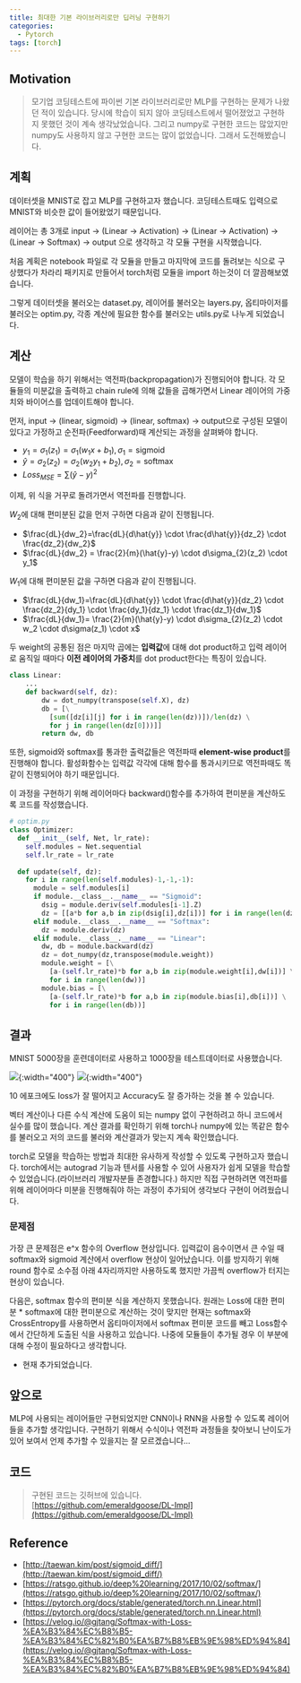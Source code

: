 ```yaml
---
title: 최대한 기본 라이브러리로만 딥러닝 구현하기
categories:
  - Pytorch
tags: [torch]
---
```


## Motivation
> 모기업 코딩테스트에 파이썬 기본 라이브러리로만 MLP를 구현하는 문제가 나왔던 적이 있습니다. 당시에 학습이 되지 않아 코딩테스트에서 떨어졌었고 구현하지 못했던 것이 계속 생각났었습니다.
> 그리고 numpy로 구현한 코드는 많았지만 numpy도 사용하지 않고 구현한 코드는 많이 없었습니다. 그래서 도전해봤습니다.

## 계획
데이터셋을 MNIST로 잡고 MLP를 구현하고자 했습니다. 코딩테스트때도 입력으로 MNIST와 비슷한 값이 들어왔었기 때문입니다.  

레이어는 총 3개로 input -> (Linear -> Activation) -> (Linear -> Activation) -> (Linear -> Softmax) -> output 으로 생각하고 각 모듈 구현을 시작했습니다.

처음 계획은 notebook 파일로 각 모듈을 만들고 마지막에 코드를 돌려보는 식으로 구상했다가 차라리 패키지로 만들어서 torch처럼 모듈을 import 하는것이 더 깔끔해보였습니다.

그렇게 데이터셋을 불러오는 dataset.py, 레이어를 불러오는 layers.py, 옵티마이저를 불러오는 optim.py, 각종 계산에 필요한 함수를 불러오는 utils.py로 나누게 되었습니다.

## 계산
모델이 학습을 하기 위해서는 역전파(backpropagation)가 진행되어야 합니다. 각 모듈들의 미분값을 출력하고 chain rule에 의해 값들을 곱해가면서 Linear 레이어의 가중치와 바이어스를 업데이트해야 합니다.

먼저, input -> (linear, sigmoid) -> (linear, softmax) -> output으로 구성된 모델이 있다고 가정하고 순전파(Feedforward)때 계산되는 과정을 살펴봐야 합니다.
- $y_1 = \sigma_{1}(z_1) = \sigma_1(w_1x + b_1), \sigma_{1} = \text{sigmoid}$
- $\hat{y} = \sigma_{2}(z_2) = \sigma_{2}(w_2y_1+b_2), \sigma_{2} = \text{softmax}$
- $Loss_{MSE} = \sum(\hat{y}-{y})^2$

이제, 위 식을 거꾸로 돌려가면서 역전파를 진행합니다.

$W_2$에 대해 편미분된 값을 먼저 구하면 다음과 같이 진행됩니다.
- $\frac{dL}{dw_2}=\frac{dL}{d\hat{y}} \cdot \frac{d\hat{y}}{dz_2} \cdot \frac{dz_2}{dw_2}$
- $\frac{dL}{dw_2} = \frac{2}{m}(\hat{y}-y) \cdot d\sigma_{2}(z_2) \cdot y_1$

$W_1$에 대해 편미분된 값을 구하면 다음과 같이 진행됩니다.
- $\frac{dL}{dw_1}=\frac{dL}{d\hat{y}} \cdot \frac{d\hat{y}}{dz_2} \cdot \frac{dz_2}{dy_1} \cdot \frac{dy_1}{dz_1} \cdot \frac{dz_1}{dw_1}$
- $\frac{dL}{dw_1}= \frac{2}{m}(\hat{y}-y) \cdot d\sigma_{2}(z_2) \cdot w_2 \cdot d\sigma(z_1) \cdot x$

두 weight의 공통된 점은 마지막 곱에는 **입력값**에 대해 dot product하고 입력 레이어로 움직일 때마다 **이전 레이어의 가중치**를 dot product한다는 특징이 있습니다.
```python
class Linear:
    ...
    def backward(self, dz):
        dw = dot_numpy(transpose(self.X), dz)
        db = [\
          [sum([dz[i][j] for i in range(len(dz))])/len(dz) \
          for j in range(len(dz[0]))]]
        return dw, db
```

또한, sigmoid와 softmax를 통과한 출력값들은 역전파때 **element-wise product**를 진행해야 합니다. 활성화함수는 입력값 각각에 대해 함수를 통과시키므로 역전파때도 똑같이 진행되어야 하기 때문입니다.

이 과정을 구현하기 위해 레이어마다 backward()함수를 추가하여 편미분을 계산하도록 코드를 작성했습니다.
```python
# optim.py
class Optimizer:
  def __init__(self, Net, lr_rate):
    self.modules = Net.sequential
    self.lr_rate = lr_rate
  
  def update(self, dz):
    for i in range(len(self.modules)-1,-1,-1):
      module = self.modules[i]
      if module.__class__.__name__ == "Sigmoid":
        dsig = module.deriv(self.modules[i-1].Z)
        dz = [[a*b for a,b in zip(dsig[i],dz[i])] for i in range(len(dz))]
      elif module.__class__.__name__ == "Softmax":
        dz = module.deriv(dz)
      elif module.__class__.__name__ == "Linear":
        dw, db = module.backward(dz)
        dz = dot_numpy(dz,transpose(module.weight))
        module.weight = [\
          [a-(self.lr_rate)*b for a,b in zip(module.weight[i],dw[i])] \
          for i in range(len(dw))]
        module.bias = [\
          [a-(self.lr_rate)*b for a,b in zip(module.bias[i],db[i])] \
          for i in range(len(db))]
```

## 결과
MNIST 5000장을 훈련데이터로 사용하고 1000장을 테스트데이터로 사용했습니다.

![](https://drive.google.com/uc?export=view&id=1k18xXPI4qMx31qgSTajBwQ6NwjycTpkr){:width="400"}
![](https://drive.google.com/uc?export=view&id=1Pzta5dtXVxduFsIgHGaSqsHOtKsh6jSh){:width="400"}  

10 에포크에도 loss가 잘 떨어지고 Accuracy도 잘 증가하는 것을 볼 수 있습니다. 

벡터 계산이나 다른 수식 계산에 도움이 되는 numpy 없이 구현하려고 하니 코드에서 실수를 많이 했습니다. 계산 결과를 확인하기 위해 torch나 numpy에 있는 똑같은 함수를 불러오고 저의 코드를 불러와 계산결과가 맞는지 계속 확인했습니다.  

torch로 모델을 학습하는 방법과 최대한 유사하게 작성할 수 있도록 구현하고자 했습니다. torch에서는 autograd 기능과 텐서를 사용할 수 있어 사용자가 쉽게 모델을 학습할 수 있었습니다.(라이브러리 개발자분들 존경합니다.) 하지만 직접 구현하려면 역전파를 위해 레이어마다 미분을 진행해줘야 하는 과정이 추가되어 생각보다 구현이 어려웠습니다.

### 문제점
가장 큰 문제점은 e^x 함수의 Overflow 현상입니다. 입력값이 음수이면서 큰 수일 때 softmax와 sigmoid 계산에서 overflow 현상이 일어났습니다. 이를 방지하기 위해 round 함수로 소수점 아래 4자리까지만 사용하도록 했지만 가끔씩 overflow가 터지는 현상이 있습니다.

다음은, softmax 함수의 편미분 식을 계산하지 못했습니다. 원래는 Loss에 대한 편미분 * softmax에 대한 편미분으로 계산하는 것이 맞지만 현재는 softmax와 CrossEntropy를 사용하면서 옵티마이저에서 softmax 편미분 코드를 빼고 Loss함수에서 간단하게 도출된 식을 사용하고 있습니다. 나중에 모듈들이 추가될 경우 이 부분에 대해 수정이 필요하다고 생각합니다.
- 현재 추가되었습니다.

## 앞으로
MLP에 사용되는 레이어들만 구현되었지만 CNN이나 RNN을 사용할 수 있도록 레이어들을 추가할 생각입니다. 구현하기 위해서 수식이나 역전파 과정들을 찾아보니 난이도가 있어 보여서 언제 추가할 수 있을지는 잘 모르겠습니다...  

## 코드
> 구현된 코드는 깃허브에 있습니다.  
[https://github.com/emeraldgoose/DL-Impl](https://github.com/emeraldgoose/DL-Impl)

## Reference
- [http://taewan.kim/post/sigmoid_diff/](http://taewan.kim/post/sigmoid_diff/)
- [https://ratsgo.github.io/deep%20learning/2017/10/02/softmax/](https://ratsgo.github.io/deep%20learning/2017/10/02/softmax/)
- [https://pytorch.org/docs/stable/generated/torch.nn.Linear.html](https://pytorch.org/docs/stable/generated/torch.nn.Linear.html)
- [https://velog.io/@gjtang/Softmax-with-Loss-%EA%B3%84%EC%B8%B5-%EA%B3%84%EC%82%B0%EA%B7%B8%EB%9E%98%ED%94%84](https://velog.io/@gjtang/Softmax-with-Loss-%EA%B3%84%EC%B8%B5-%EA%B3%84%EC%82%B0%EA%B7%B8%EB%9E%98%ED%94%84)